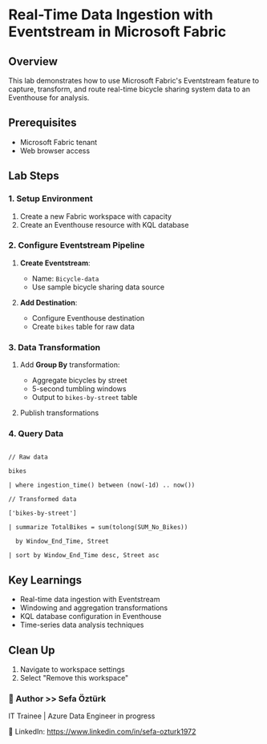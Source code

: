 # Real-Time Data Ingestion with Eventstream in Microsoft Fabric

## Overview
This lab demonstrates how to use Microsoft Fabric's Eventstream feature to capture, transform, and route real-time bicycle sharing system data to an Eventhouse for analysis.

## Prerequisites
- Microsoft Fabric tenant
- Web browser access

## Lab Steps

### 1. Setup Environment
1. Create a new Fabric workspace with capacity
2. Create an Eventhouse resource with KQL database

### 2. Configure Eventstream Pipeline
1. **Create Eventstream**:
   - Name: `Bicycle-data`
   - Use sample bicycle sharing data source

2. **Add Destination**:
   - Configure Eventhouse destination
   - Create `bikes` table for raw data

### 3. Data Transformation
1. Add **Group By** transformation:
   - Aggregate bicycles by street
   - 5-second tumbling windows
   - Output to `bikes-by-street` table

2. Publish transformations

### 4. Query Data
```kql

// Raw data

bikes

| where ingestion_time() between (now(-1d) .. now())

// Transformed data

['bikes-by-street']

| summarize TotalBikes = sum(tolong(SUM_No_Bikes))
 
  by Window_End_Time, Street

| sort by Window_End_Time desc, Street asc
```

## Key Learnings
- Real-time data ingestion with Eventstream
- Windowing and aggregation transformations
- KQL database configuration in Eventhouse
- Time-series data analysis techniques

## Clean Up
1. Navigate to workspace settings
2. Select "Remove this workspace"

### 👤 Author >> Sefa Öztürk
IT Trainee | Azure Data Engineer in progress

📇 LinkedIn: https://www.linkedin.com/in/sefa-ozturk1972
